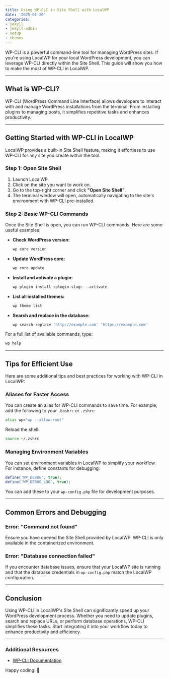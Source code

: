 ```yaml
---
title: Using WP-CLI in Site Shell with LocalWP
date: '2025-01-26'
categories:
- jekyll
- jekyll-admin
- setup
- themes
---
```


WP-CLI is a powerful command-line tool for managing WordPress sites. If you're using LocalWP for your local WordPress development, you can leverage WP-CLI directly within the Site Shell. This guide will show you how to make the most of WP-CLI in LocalWP.

---

## What is WP-CLI?

WP-CLI (WordPress Command Line Interface) allows developers to interact with and manage WordPress installations from the terminal. From installing plugins to managing posts, it simplifies repetitive tasks and enhances productivity.

---

## Getting Started with WP-CLI in LocalWP

LocalWP provides a built-in Site Shell feature, making it effortless to use WP-CLI for any site you create within the tool.

### Step 1: Open Site Shell

1. Launch LocalWP.
2. Click on the site you want to work on.
3. Go to the top-right corner and click **"Open Site Shell"**.
4. The terminal window will open, automatically navigating to the site's environment with WP-CLI pre-installed.

### Step 2: Basic WP-CLI Commands

Once the Site Shell is open, you can run WP-CLI commands. Here are some useful examples:

- **Check WordPress version:**

  ```bash
  wp core version
  ```

- **Update WordPress core:**

  ```bash
  wp core update
  ```

- **Install and activate a plugin:**

  ```bash
  wp plugin install <plugin-slug> --activate
  ```

- **List all installed themes:**

  ```bash
  wp theme list
  ```

- **Search and replace in the database:**

  ```bash
  wp search-replace 'http://example.com' 'https://example.com'
  ```

For a full list of available commands, type:

```bash
wp help
```

---

## Tips for Efficient Use

Here are some additional tips and best practices for working with WP-CLI in LocalWP:

### Aliases for Faster Access

You can create an alias for WP-CLI commands to save time. For example, add the following to your `.bashrc` or `.zshrc`:

```bash
alias wp="wp --allow-root"
```

Reload the shell:

```bash
source ~/.zshrc
```

### Managing Environment Variables

You can set environment variables in LocalWP to simplify your workflow. For instance, define constants for debugging:

```php
define('WP_DEBUG', true);
define('WP_DEBUG_LOG', true);
```

You can add these to your `wp-config.php` file for development purposes.

---

## Common Errors and Debugging

### Error: "Command not found"

Ensure you have opened the Site Shell provided by LocalWP. WP-CLI is only available in the containerized environment.

### Error: "Database connection failed"

If you encounter database issues, ensure that your LocalWP site is running and that the database credentials in `wp-config.php` match the LocalWP configuration.

---

## Conclusion

Using WP-CLI in LocalWP's Site Shell can significantly speed up your WordPress development process. Whether you need to update plugins, search and replace URLs, or perform database operations, WP-CLI simplifies these tasks. Start integrating it into your workflow today to enhance productivity and efficiency.

---

### Additional Resources

- [WP-CLI Documentation](https://make.wordpress.org/cli/handbook/)


Happy coding! 🚀

